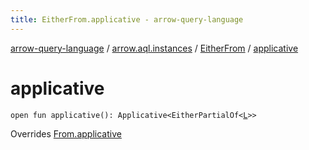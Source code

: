 ```yaml
---
title: EitherFrom.applicative - arrow-query-language
---
```


[arrow-query-language](../../index.html) / [arrow.aql.instances](../index.html) / [EitherFrom](index.html) / [applicative](./applicative.html)

# applicative

`open fun applicative(): Applicative<EitherPartialOf<`[`L`](index.html#L)`>>`

Overrides [From.applicative](../../arrow.aql/-from/applicative.html)

